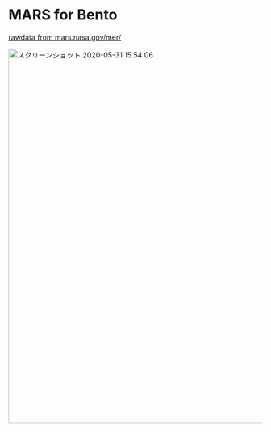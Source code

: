 # MARS for Bento

[rawdata from mars.nasa.gov/mer/](https://mars.nasa.gov/mer/)

<img width="741" alt="スクリーンショット 2020-05-31 15 54 06" src="https://user-images.githubusercontent.com/416977/83346442-59112700-a357-11ea-992a-b793fde3b231.png">

